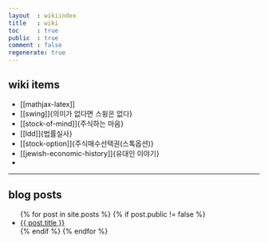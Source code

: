 ```yaml
---
layout  : wikiindex
title   : wiki
toc     : true
public  : true
comment : false
regenerate: true
---
```


## wiki items

* [[mathjax-latex]]
* [[swing]]{의미가 없다면 스윙은 없다}
* [[stock-of-mind]]{주식하는 마음}
* [[ldd]]{법률실사}
* [[stock-option]]{주식매수선택권(스톡옵션)}
* [[jewish-economic-history]]{유대인 이야기}
* 

---

## blog posts
<div>
    <ul>
{% for post in site.posts %}
    {% if post.public != false %}
        <li>
            <a class="post-link" href="{{ post.url | prepend: site.baseurl }}">
                {{ post.title }}
            </a>
        </li>
    {% endif %}
{% endfor %}
    </ul>
</div>

